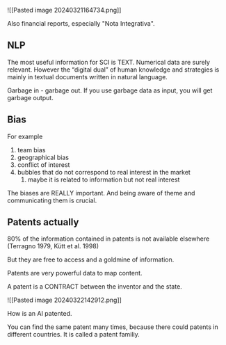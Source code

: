 ![[Pasted image 20240321164734.png]]

Also financial reports, especially "Nota Integrativa".

## NLP
The most useful information for SCI is TEXT.
Numerical data are surely relevant. However the “digital dual” of human knowledge and strategies is mainly in textual documents written in natural language.

Garbage in - garbage out.
If you use garbage data as input, you will get garbage output.

## Bias
For example
1. team bias
2. geographical bias
3. conflict of interest
4. bubbles that do not correspond to real interest in the market
	1. maybe it is related to information but not real interest

The biases are REALLY important.
And being aware of theme and communicating them is crucial.


## Patents actually

80% of the information contained in patents is not available elsewhere (Terragno 1979, Kütt et al. 1998)

But they are free to access and a goldmine of information.

Patents are very powerful data to map content.

A patent is a CONTRACT between the inventor and the state.

![[Pasted image 20240322142912.png]]

How is an AI patented.

You can find the same patent many times, because there could patents in different countries. It is called a patent familiy.








